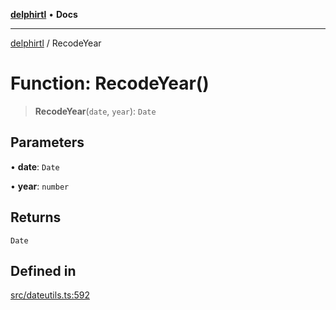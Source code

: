 [**delphirtl**](../README.md) • **Docs**

***

[delphirtl](../globals.md) / RecodeYear

# Function: RecodeYear()

> **RecodeYear**(`date`, `year`): `Date`

## Parameters

• **date**: `Date`

• **year**: `number`

## Returns

`Date`

## Defined in

[src/dateutils.ts:592](https://github.com/chuacw/delphirtl/blob/05c2ea653decdb53a49ed6866b6aa0d956ef8b01/src/dateutils.ts#L592)
